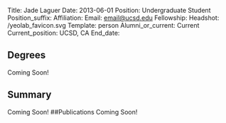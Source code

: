 Title: Jade Laguer
Date: 2013-06-01
Position: Undergraduate Student
Position_suffix:
Affiliation:
Email: email@ucsd.edu
Fellowship:
Headshot: /yeolab_favicon.svg
Template: person
Alumni_or_current: Current
Current_position: UCSD, CA
End_date:
<!-- Status: draft -->

## Degrees
Coming Soon!
## Summary
Coming Soon!
##Publications
Coming Soon!
